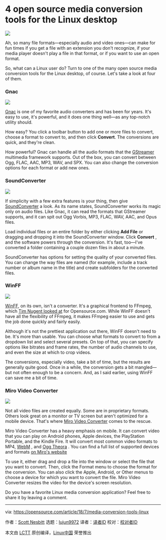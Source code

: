 4 open source media conversion tools for the Linux desktop
======

![](https://opensource.com/sites/default/files/styles/image-full-size/public/lead-images/BUSINESS_newmedia.png?itok=imgehG2v)

Ah, so many file formats—especially audio and video ones—can make for fun times if you get a file with an extension you don't recognize, if your media player doesn't play a file in that format, or if you want to use an open format.

So, what can a Linux user do? Turn to one of the many open source media conversion tools for the Linux desktop, of course. Let's take a look at four of them.

### Gnac

![](https://opensource.com/sites/default/files/uploads/gnac.png)

[Gnac][1] is one of my favorite audio converters and has been for years. It's easy to use, it's powerful, and it does one thing well—as any top-notch utility should.

How easy? You click a toolbar button to add one or more files to convert, choose a format to convert to, and then click **Convert**. The conversions are quick, and they're clean.

How powerful? Gnac can handle all the audio formats that the [GStreamer][2] multimedia framework supports. Out of the box, you can convert between Ogg, FLAC, AAC, MP3, WAV, and SPX. You can also change the conversion options for each format or add new ones.

### SoundConverter

![](https://opensource.com/sites/default/files/uploads/soundconverter.png)

If simplicity with a few extra features is your thing, then give [SoundConverter][3] a look. As its name states, SoundConverter works its magic only on audio files. Like Gnac, it can read the formats that GStreamer supports, and it can spit out Ogg Vorbis, MP3, FLAC, WAV, AAC, and Opus files.

Load individual files or an entire folder by either clicking **Add File** or dragging and dropping it into the SoundConverter window. Click **Convert** , and the software powers through the conversion. It's fast, too—I've converted a folder containing a couple dozen files in about a minute.

SoundConverter has options for setting the quality of your converted files. You can change the way files are named (for example, include a track number or album name in the title) and create subfolders for the converted files.

### WinFF

![](https://opensource.com/sites/default/files/uploads/winff.png)

[WinFF][4], on its own, isn't a converter. It's a graphical frontend to FFmpeg, which [Tim Nugent looked at][5] for Opensource.com. While WinFF doesn't have all the flexibility of FFmpeg, it makes FFmpeg easier to use and gets the job done quickly and fairly easily.

Although it's not the prettiest application out there, WinFF doesn't need to be. It's more than usable. You can choose what formats to convert to from a dropdown list and select several presets. On top of that, you can specify options like bitrates and frame rates, the number of audio channels to use, and even the size at which to crop videos.

The conversions, especially video, take a bit of time, but the results are generally quite good. Once in a while, the conversion gets a bit mangled—but not often enough to be a concern. And, as I said earlier, using WinFF can save me a bit of time.

### Miro Video Converter

![](https://opensource.com/sites/default/files/uploads/miro-main-window.png)

Not all video files are created equally. Some are in proprietary formats. Others look great on a monitor or TV screen but aren't optimized for a mobile device. That's where [Miro Video Converter][6] comes to the rescue.

Miro Video Converter has a heavy emphasis on mobile. It can convert video that you can play on Android phones, Apple devices, the PlayStation Portable, and the Kindle Fire. It will convert most common video formats to MP4, [WebM][7] , and [Ogg Theora][8] . You can find a full list of supported devices and formats [on Miro's website][6]

To use it, either drag and drop a file into the window or select the file that you want to convert. Then, click the Format menu to choose the format for the conversion. You can also click the Apple, Android, or Other menus to choose a device for which you want to convert the file. Miro Video Converter resizes the video for the device's screen resolution.

Do you have a favorite Linux media conversion application? Feel free to share it by leaving a comment.

--------------------------------------------------------------------------------

via: https://opensource.com/article/18/7/media-conversion-tools-linux

作者：[Scott Nesbitt][a]
选题：[lujun9972](https://github.com/lujun9972)
译者：[译者ID](https://github.com/译者ID)
校对：[校对者ID](https://github.com/校对者ID)

本文由 [LCTT](https://github.com/LCTT/TranslateProject) 原创编译，[Linux中国](https://linux.cn/) 荣誉推出

[a]:https://opensource.com/users/scottnesbitt
[1]:http://gnac.sourceforge.net
[2]:http://www.gstreamer.net/
[3]:http://soundconverter.org/
[4]:https://www.biggmatt.com/winff/
[5]:https://opensource.com/article/17/6/ffmpeg-convert-media-file-formats
[6]:http://www.mirovideoconverter.com/
[7]:https://en.wikipedia.org/wiki/WebM
[8]:https://en.wikipedia.org/wiki/Ogg_theora
